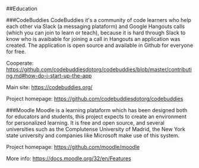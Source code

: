 ##Education

###CodeBuddies
CodeBuddies it's a community of code learners who help each other via Slack (a messaging plataform) and Google Hangouts calls
(which you can join to learn or teach), because it is hard through Slack to know who is avaibable for joining a call in Hangouts 
an application was created. The application is open source and available in Github for everyone for free.

Cooperate: https://github.com/codebuddiesdotorg/codebuddies/blob/master/contributing.md#how-do-i-start-up-the-app 

Main site: https://codebuddies.org/ 

Project homepage: https://github.com/codebuddiesdotorg/codebuddies 

###Moodle
Moodle is a learning plataform which has been designed both for educators and students, this project expects 
to create an environment for personalized learning. It is free and open source, and several universities such as
the Complutense University of Madrid, the New York state university and companies like Microsoft make use of this system.

Project homepage: https://github.com/moodle/moodle

More info: https://docs.moodle.org/32/en/Features
